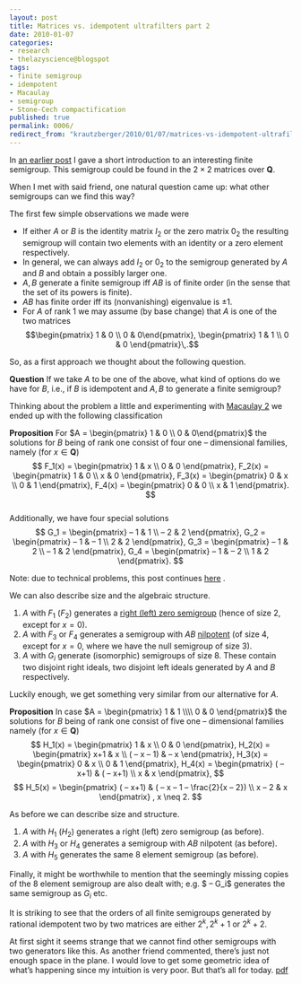```yaml
---
layout: post
title: Matrices vs. idempotent ultrafilters part 2
date: 2010-01-07
categories:
- research
- thelazyscience@blogspot
tags:
- finite semigroup
- idempotent
- Macaulay
- semigroup
- Stone-Cech compactification
published: true
permalink: 0006/
redirect_from: "krautzberger/2010/01/07/matrices-vs-idempotent-ultrafilters-part-2/"
---
```


In [an earlier post](http://thelazyscience.blogspot.com/2009/12/matrices-vs-idempotent-ultrafilters.html) I gave a short introduction to an interesting finite semigroup. This semigroup could be found in the $2\times 2$ matrices over $\mathbf{Q}$.

When I met with said friend, one natural question came up: what other semigroups can we find this way?

The first few simple observations we made were

*   If either $A$ or $B$ is the identity matrix $I_2$ or the zero matrix $0_2$ the resulting semigroup will contain two elements with an identity or a zero element respectively.
*   In general, we can always add $I_2$ or $0_2$ to the semigroup generated by $A$ and $B$ and obtain a possibly larger one.
*   $A,B$ generate a finite semigroup iff $AB$ is of finite order (in the sense that the set of its powers is finite).
*   $AB$ has finite order iff its (nonvanishing) eigenvalue is $\pm 1$.
*   For $A$ of rank $1$ we may assume (by base change) that $A$ is one of the two matrices $$\begin{pmatrix} 1 & 0 \\ 0 & 0\end{pmatrix}, \begin{pmatrix} 1 & 1 \\ 0 & 0 \end{pmatrix}\,.$$

So, as a first approach we thought about the following question.

**Question** If we take $A$ to be one of the above, what kind of options do we have for $B$, i.e., if $B$ is idempotent and $A,B$ to generate a finite semigroup?

Thinking about the problem a little and experimenting with [Macaulay 2](http://en.wikipedia.org/wiki/Macaulay2) we ended up with the following classification

**Proposition** For $A = \begin{pmatrix} 1 & 0 \\ 0 & 0\end{pmatrix}$ the solutions for $B$ being of rank one consist of four one – dimensional families, namely (for $x\in \mathbf{Q}$)  
 $$  
 F_1(x) = \begin{pmatrix} 1 & x \\ 0 & 0 \end{pmatrix},  
 F_2(x) = \begin{pmatrix} 1 & 0 \\ x & 0 \end{pmatrix},  
 F_3(x) = \begin{pmatrix} 0 & x \\ 0 & 1 \end{pmatrix},  
 F_4(x) = \begin{pmatrix} 0 & 0 \\ x & 1 \end{pmatrix}.  
 $$  
 Additionally, we have four special solutions  
 $$  
 G_1 = \begin{pmatrix} – 1 & 1 \\ – 2 & 2 \end{pmatrix},  
 G_2 = \begin{pmatrix} – 1 & – 1 \\ 2 & 2 \end{pmatrix},  
 G_3 = \begin{pmatrix} – 1 & 2 \\ – 1 & 2 \end{pmatrix},  
 G_4 = \begin{pmatrix} – 1 & – 2 \\ 1 & 2 \end{pmatrix}.  
 $$

Note: due to technical problems, this post continues [here](http://thelazyscience.blogspot.com/2010/01/testing.html) .

We can also describe size and the algebraic structure.

1.  $A$ with $F_1$ ($F_2$) generates a [right (left) zero semigroup](http://en.wikipedia.org/wiki/Null_semigroup) (hence of size $2$, except for $x=0$).
2.  $A$ with $F_3$ or $F_4$ generates a semigroup with $AB$ [nilpotent](http://en.wikipedia.org/wiki/Nilpotent_matrix) (of size $4$, except for $x=0$, where we have the null semigroup of size $3$).
3.  $A$ with $G_i$ generate (isomorphic) semigroups of size $8$. These contain two disjoint right ideals, two disjoint left ideals generated by $A$ and $B$ respectively.

Luckily enough, we get something very similar from our alternative for $A$.

**Proposition** In case $A = \begin{pmatrix} 1 & 1 \\\\ 0 & 0 \end{pmatrix}$ the solutions for $B$ being of rank one consist of five one – dimensional families namely (for $x\in \mathbf{Q}$)  
 $$  
 H_1(x) = \begin{pmatrix} 1 & x \\ 0 & 0 \end{pmatrix},  
 H_2(x) = \begin{pmatrix} x+1 & x \\ ( – x – 1) & – x \end{pmatrix},  
 H_3(x) = \begin{pmatrix} 0 & x \\ 0 & 1 \end{pmatrix},  
 H_4(x) = \begin{pmatrix} ( – x+1) & ( – x+1) \\ x & x \end{pmatrix},  
 $$
 $$
 H_5(x) = \begin{pmatrix} ( – x+1) & ( – x – 1 – \frac{2}{x – 2}) \\ x – 2 & x \end{pmatrix} , x \neq 2.  
 $$

As before we can describe size and structure.

1.  $A$ with $H_1$ ($H_2$) generates a right (left) zero semigroup (as before).
2.  $A$ with $H_3$ or $H_4$ generates a semigroup with $AB$ nilpotent (as before).
3.  $A$ with $H_5$ generates the same $8$ element semigroup (as before).

Finally, it might be worthwhile to mention that the seemingly missing copies of the $8$ element semigroup are also dealt with; e.g. $ – G_i$ generates the same semigroup as $G_i$ etc.

It is striking to see that the orders of all finite semigroups generated by rational idempotent two by two matrices are either $2^k,2^k + 1$ or $2^k + 2$.

At first sight it seems strange that we cannot find other semigroups with two generators like this. As another friend commented, there’s just not enough space in the plane. I would love to get some geometric idea of what’s happening since my intuition is very poor. But that’s all for today. [pdf](/assets/matrices2.pdf)
